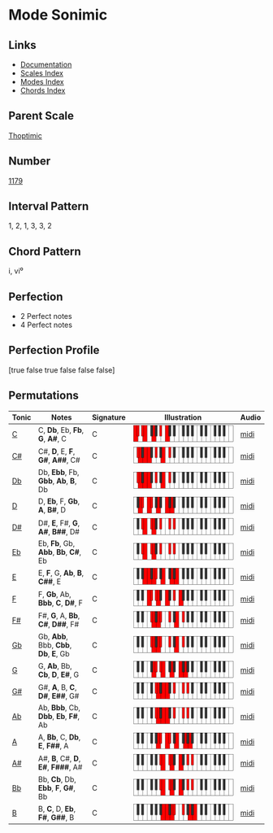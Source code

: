 # Mode Sonimic

## Links

- [Documentation](README.md)
- [Scales Index](Scales.md)
- [Modes Index](Modes.md)
- [Chords Index](Chords.md)

## Parent Scale

[Thoptimic](ScaleThoptimic.md)

## Number

[1179](https://ianring.com/musictheory/scales/1179)

## Interval Pattern

1, 2, 1, 3, 3, 2

## Chord Pattern

i, vi⁰

## Perfection

- 2 Perfect notes
- 4 Perfect notes

## Perfection Profile

[true false true false false false]

## Permutations

| Tonic | Notes | Signature | Illustration | Audio |
|-------|-------|-----------|--------------|-------|
| [C](ModeCNaturalSonimic.md) | C, **Db**, Eb, **Fb**, **G**, **A#**, C | C | ![CNaturalSonimic](ModeCNaturalSonimic.png) | [midi](https://github.com/edipermadi/music/blob/main/docs/ModeCNaturalSonimic.mid?raw=true) |
| [C#](ModeCSharpSonimic.md) | C#, **D**, E, **F**, **G#**, **A##**, C# | C | ![CSharpSonimic](ModeCSharpSonimic.png) | [midi](https://github.com/edipermadi/music/blob/main/docs/ModeCSharpSonimic.mid?raw=true) |
| [Db](ModeDFlatSonimic.md) | Db, **Ebb**, Fb, **Gbb**, **Ab**, **B**, Db | C | ![DFlatSonimic](ModeDFlatSonimic.png) | [midi](https://github.com/edipermadi/music/blob/main/docs/ModeDFlatSonimic.mid?raw=true) |
| [D](ModeDNaturalSonimic.md) | D, **Eb**, F, **Gb**, **A**, **B#**, D | C | ![DNaturalSonimic](ModeDNaturalSonimic.png) | [midi](https://github.com/edipermadi/music/blob/main/docs/ModeDNaturalSonimic.mid?raw=true) |
| [D#](ModeDSharpSonimic.md) | D#, **E**, F#, **G**, **A#**, **B##**, D# | C | ![DSharpSonimic](ModeDSharpSonimic.png) | [midi](https://github.com/edipermadi/music/blob/main/docs/ModeDSharpSonimic.mid?raw=true) |
| [Eb](ModeEFlatSonimic.md) | Eb, **Fb**, Gb, **Abb**, **Bb**, **C#**, Eb | C | ![EFlatSonimic](ModeEFlatSonimic.png) | [midi](https://github.com/edipermadi/music/blob/main/docs/ModeEFlatSonimic.mid?raw=true) |
| [E](ModeENaturalSonimic.md) | E, **F**, G, **Ab**, **B**, **C##**, E | C | ![ENaturalSonimic](ModeENaturalSonimic.png) | [midi](https://github.com/edipermadi/music/blob/main/docs/ModeENaturalSonimic.mid?raw=true) |
| [F](ModeFNaturalSonimic.md) | F, **Gb**, Ab, **Bbb**, **C**, **D#**, F | C | ![FNaturalSonimic](ModeFNaturalSonimic.png) | [midi](https://github.com/edipermadi/music/blob/main/docs/ModeFNaturalSonimic.mid?raw=true) |
| [F#](ModeFSharpSonimic.md) | F#, **G**, A, **Bb**, **C#**, **D##**, F# | C | ![FSharpSonimic](ModeFSharpSonimic.png) | [midi](https://github.com/edipermadi/music/blob/main/docs/ModeFSharpSonimic.mid?raw=true) |
| [Gb](ModeGFlatSonimic.md) | Gb, **Abb**, Bbb, **Cbb**, **Db**, **E**, Gb | C | ![GFlatSonimic](ModeGFlatSonimic.png) | [midi](https://github.com/edipermadi/music/blob/main/docs/ModeGFlatSonimic.mid?raw=true) |
| [G](ModeGNaturalSonimic.md) | G, **Ab**, Bb, **Cb**, **D**, **E#**, G | C | ![GNaturalSonimic](ModeGNaturalSonimic.png) | [midi](https://github.com/edipermadi/music/blob/main/docs/ModeGNaturalSonimic.mid?raw=true) |
| [G#](ModeGSharpSonimic.md) | G#, **A**, B, **C**, **D#**, **E##**, G# | C | ![GSharpSonimic](ModeGSharpSonimic.png) | [midi](https://github.com/edipermadi/music/blob/main/docs/ModeGSharpSonimic.mid?raw=true) |
| [Ab](ModeAFlatSonimic.md) | Ab, **Bbb**, Cb, **Dbb**, **Eb**, **F#**, Ab | C | ![AFlatSonimic](ModeAFlatSonimic.png) | [midi](https://github.com/edipermadi/music/blob/main/docs/ModeAFlatSonimic.mid?raw=true) |
| [A](ModeANaturalSonimic.md) | A, **Bb**, C, **Db**, **E**, **F##**, A | C | ![ANaturalSonimic](ModeANaturalSonimic.png) | [midi](https://github.com/edipermadi/music/blob/main/docs/ModeANaturalSonimic.mid?raw=true) |
| [A#](ModeASharpSonimic.md) | A#, **B**, C#, **D**, **E#**, **F###**, A# | C | ![ASharpSonimic](ModeASharpSonimic.png) | [midi](https://github.com/edipermadi/music/blob/main/docs/ModeASharpSonimic.mid?raw=true) |
| [Bb](ModeBFlatSonimic.md) | Bb, **Cb**, Db, **Ebb**, **F**, **G#**, Bb | C | ![BFlatSonimic](ModeBFlatSonimic.png) | [midi](https://github.com/edipermadi/music/blob/main/docs/ModeBFlatSonimic.mid?raw=true) |
| [B](ModeBNaturalSonimic.md) | B, **C**, D, **Eb**, **F#**, **G##**, B | C | ![BNaturalSonimic](ModeBNaturalSonimic.png) | [midi](https://github.com/edipermadi/music/blob/main/docs/ModeBNaturalSonimic.mid?raw=true) |
